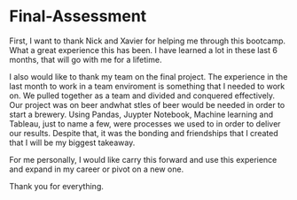 # Final-Assessment

First,  I want to thank Nick and Xavier for helping me through this bootcamp.  What a great experience this has been.  I have learned a lot in these last 6 months, that will go with me for a lifetime.

I also would like to thank my team on the final project.  The experience in the last month to work in a team enviroment is something that I needed to work on.  We pulled together as a team and divided and conquered effectively.  Our project was on beer andwhat  stles of beer would be needed in order to start a brewery. Using Pandas, Juypter Notebook, Machine learning and Tableau, just to name a few, were processes we used to in order to deliver our results.  Despite that, it was the bonding and friendships that I created that I will be my biggest takeaway.

For me personally,  I would like carry this forward and use this experience and expand in my career or pivot on a new one.  

Thank you for everything.
